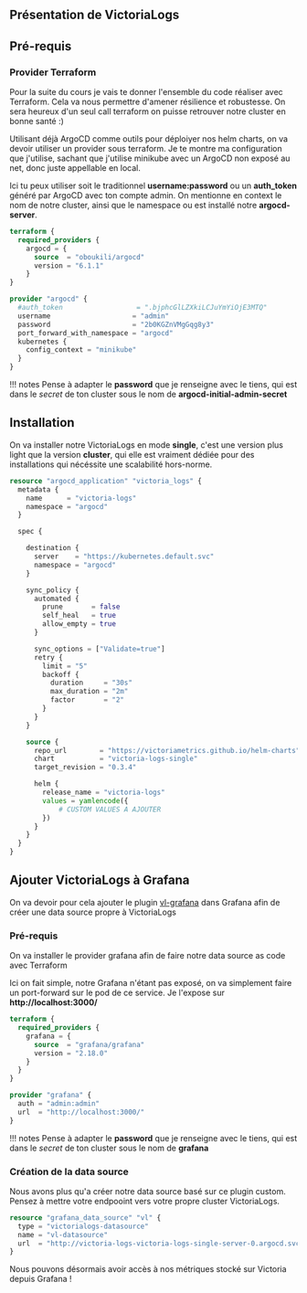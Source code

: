 ## Présentation de VictoriaLogs
## Pré-requis
### Provider Terraform
Pour la suite du cours je vais te donner l'ensemble du code réaliser avec Terraform. Cela va nous permettre d'amener résilience et robustesse. On sera heureux d'un seul call terraform on puisse retrouver notre cluster en bonne santé :)

Utilisant déjà ArgoCD comme outils pour déploiyer nos helm charts, on va devoir utiliser un provider sous terraform. Je te montre ma configuration que j'utilise, sachant que j'utilise minikube avec un ArgoCD non exposé au net, donc juste appellable en local.


Ici tu peux utiliser soit le traditionnel **username:password** ou un **auth_token** généré par ArgoCD avec ton compte admin. On mentionne en context le nom de notre cluster, ainsi que le namespace ou est installé notre **argocd-server**.

```terraform linenums="1"
terraform {
  required_providers {
    argocd = {
      source  = "oboukili/argocd"
      version = "6.1.1"
    }
}

provider "argocd" {
  #auth_token                  = ".bjphcGlLZXkiLCJuYmYiOjE3MTQ"
  username                    = "admin"
  password                    = "2b0KGZnVMgGqg8y3"
  port_forward_with_namespace = "argocd"
  kubernetes {
    config_context = "minikube"
  }
}
```

!!! notes
    Pense à adapter le **password** que je renseigne avec le tiens, qui est dans le *secret* de ton cluster sous le nom de **argocd-initial-admin-secret**

## Installation



On va installer notre VictoriaLogs en mode **single**, c'est une version plus light que la version **cluster**, qui elle est vraiment dédiée pour des installations qui nécéssite une scalabilité hors-norme.


```terraform linenums="1"
resource "argocd_application" "victoria_logs" {
  metadata {
    name      = "victoria-logs"
    namespace = "argocd"
  }

  spec {

    destination {
      server    = "https://kubernetes.default.svc"
      namespace = "argocd"
    }

    sync_policy {
      automated {
        prune       = false
        self_heal   = true
        allow_empty = true
      }

      sync_options = ["Validate=true"]
      retry {
        limit = "5"
        backoff {
          duration     = "30s"
          max_duration = "2m"
          factor       = "2"
        }
      }
    }

    source {
      repo_url        = "https://victoriametrics.github.io/helm-charts"
      chart           = "victoria-logs-single"
      target_revision = "0.3.4"

      helm {
        release_name = "victoria-logs"
        values = yamlencode({
            # CUSTOM VALUES A AJOUTER
        })
      }
    }
  }
}
```



## Ajouter VictoriaLogs à Grafana
On va devoir pour cela ajouter le plugin [vl-grafana](https://github.com/VictoriaMetrics/victorialogs-datasource) dans Grafana afin de créer une data source propre à VictoriaLogs

### Pré-requis
On va installer le provider grafana afin de faire notre data source as code avec Terraform

Ici on fait simple, notre Grafana n'étant pas exposé, on va simplement faire un port-forward sur le pod de ce service. Je l'expose sur **http://localhost:3000/**

```terraform linenums="1"
terraform {
  required_providers {
    grafana = {
      source  = "grafana/grafana"
      version = "2.18.0"
    }
  }
}

provider "grafana" {
  auth = "admin:admin"
  url  = "http://localhost:3000/"
}
```

!!! notes
    Pense à adapter le **password** que je renseigne avec le tiens, qui est dans le *secret* de ton cluster sous le nom de **grafana**


### Création de la data source

Nous avons plus qu'a créer notre data source basé sur ce plugin custom. Pensez à mettre votre endpooint vers votre propre cluster VictoriaLogs.

```terraform linenums="1"
resource "grafana_data_source" "vl" {
  type = "victorialogs-datasource"
  name = "vl-datasource"
  url  = "http://victoria-logs-victoria-logs-single-server-0.argocd.svc.cluster.local:9428"
}
```

Nous pouvons désormais avoir accès à nos métriques stocké sur Victoria depuis Grafana !